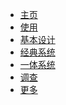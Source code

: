 <!-- docs/_sidebar.md -->

- [主页](README.md)
- [使用](usage/README.md)
- [基本设计](design/README.md)
- [经典系统](classic_system/README.md)
- [一体系统](all-in-one_system/README.md)
- [调查](research/README.md)
- [更多](more/README.md)


<!-- - [后端](backend/README.md)
- [前端-主页](front/README.md) -->
  <!-- - [用户系统简介](backend/user_system/README.md)
  - [用户管理器-UserManager](/backend/user_system/user_manager.md) -->
